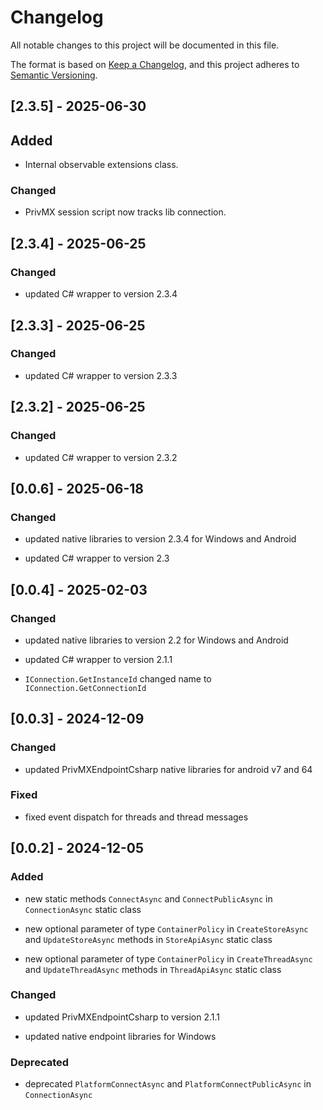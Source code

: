 # Changelog

All notable changes to this project will be documented in this file.

The format is based on [Keep a Changelog](https://keepachangelog.com/en/1.1.0/),
and this project adheres to [Semantic Versioning](https://semver.org/spec/v2.0.0.html).

## [2.3.5] - 2025-06-30

## Added

- Internal observable extensions class.

### Changed

- PrivMX session script now tracks lib connection.

## [2.3.4] - 2025-06-25

### Changed

- updated C# wrapper to version 2.3.4

## [2.3.3] - 2025-06-25

### Changed

- updated C# wrapper to version 2.3.3

## [2.3.2] - 2025-06-25

### Changed

- updated C# wrapper to version 2.3.2

## [0.0.6] - 2025-06-18

### Changed

- updated native libraries to version 2.3.4 for Windows and Android

- updated C# wrapper to version 2.3

## [0.0.4] - 2025-02-03

### Changed

- updated native libraries to version 2.2 for Windows and Android

- updated C# wrapper to version 2.1.1

- `IConnection.GetInstanceId` changed name to `IConnection.GetConnectionId`

## [0.0.3] - 2024-12-09

### Changed

- updated PrivMXEndpointCsharp native libraries for android v7 and 64

### Fixed

- fixed event dispatch for threads and thread messages
   
## [0.0.2] - 2024-12-05

### Added

- new static methods `ConnectAsync` and `ConnectPublicAsync` in `ConnectionAsync` static class

- new optional parameter of type `ContainerPolicy` in `CreateStoreAsync` and `UpdateStoreAsync` methods in `StoreApiAsync` static class

- new optional parameter of type `ContainerPolicy` in `CreateThreadAsync` and `UpdateThreadAsync` methods in `ThreadApiAsync` static class

### Changed

- updated PrivMXEndpointCsharp to version 2.1.1

- updated native endpoint libraries for Windows

### Deprecated

- deprecated `PlatformConnectAsync` and `PlatformConnectPublicAsync` in `ConnectionAsync`
